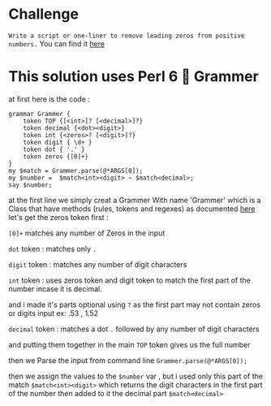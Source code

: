 # Challenge
`Write a script or one-liner to remove leading zeros from positive numbers.`
You can find it [here](https://perlweeklychallenge.org/blog/perl-weekly-challenge-002/)
# This solution uses Perl 6 :butterfly: Grammer
at first here is the code : 
```perl6
grammar Grammer {
    token TOP {[<int>]? [<decimal>]?}
    token decimal {<dot><digit>}
    token int {<zeros>? [<digit>]?}
    token digit { \d+ }
    token dot { '.' }
    token zeros {[0]+}
}
my $match = Grammer.parse(@*ARGS[0]);
my $number =  $match<int><digit> ~ $match<decimal>;
say $number;
```
at the first line we simply creat a Grammer With name 'Grammer' which is a Class that have methods (rules, tokens and regexes)
as documented [here](https://docs.perl6.org/language/grammars)
let's get the zeros token first : 

`[0]+` matches any number of Zeros in the input

`dot` token : matches only `.`

`digit` token : matches any number of digit characters

`int` token : uses zeros token and digit token to match the first part of the number incase it is decimal.

and i made it's parts optional using `?` as the first part may not contain zeros or digits input ex: .53 , 1.52

`decimal` token : matches a dot `.` followed by any number of digit characters

and putting them together in the main `TOP` token gives us the full number 

then we Parse the input from command line `Grammer.parse(@*ARGS[0]);`

then we assign the values to the `$number` var , but i used only this part of the match `$match<int><digit>` which returns the digit characters in the first part of the number then added to it the decimal part `$match<decimal>`
